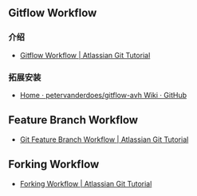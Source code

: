 ## Gitflow Workflow

### 介绍

- [Gitflow Workflow | Atlassian Git Tutorial](https://www.atlassian.com/git/tutorials/comparing-workflows/gitflow-workflow)

### 拓展安装

- [Home · petervanderdoes/gitflow-avh Wiki · GitHub](https://github.com/petervanderdoes/gitflow-avh/wiki)

## Feature Branch Workflow

- [Git Feature Branch Workflow | Atlassian Git Tutorial](https://www.atlassian.com/git/tutorials/comparing-workflows/feature-branch-workflow)

## Forking Workflow

- [Forking Workflow | Atlassian Git Tutorial](https://www.atlassian.com/git/tutorials/comparing-workflows/forking-workflow)